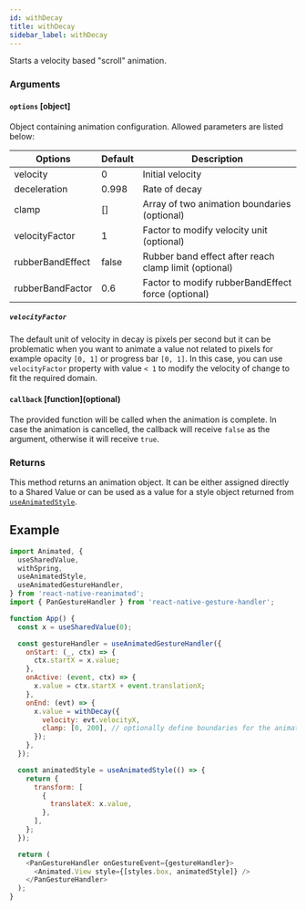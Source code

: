 ```yaml
---
id: withDecay
title: withDecay
sidebar_label: withDecay
---
```


Starts a velocity based "scroll" animation.

### Arguments

#### `options` [object]

Object containing animation configuration.
Allowed parameters are listed below:

| Options           | Default | Description                                           |
| ----------------- | ------- | ----------------------------------------------------- |
| velocity          | 0       | Initial velocity                                      |
| deceleration      | 0.998   | Rate of decay                                         |
| clamp             | []      | Array of two animation boundaries (optional)          |
| velocityFactor    | 1       | Factor to modify velocity unit (optional)             |
| rubberBandEffect  | false   | Rubber band effect after reach clamp limit (optional) |
| rubberBandFactor  | 0.6     | Factor to modify rubberBandEffect force (optional)    |

##### `velocityFactor`
The default unit of velocity in decay is pixels per second but it can be problematic when you want to animate a value not related to pixels for example opacity `[0, 1]` or progress bar `[0, 1]`. In this case, you can use `velocityFactor` property with value `< 1` to modify the velocity of change to fit the required domain.

#### `callback` [function]\(optional\)

The provided function will be called when the animation is complete.
In case the animation is cancelled, the callback will receive `false` as the argument, otherwise it will receive `true`.

### Returns

This method returns an animation object. It can be either assigned directly to a Shared Value or can be used as a value for a style object returned from [`useAnimatedStyle`](../hooks/useAnimatedStyle).

## Example

```js
import Animated, {
  useSharedValue,
  withSpring,
  useAnimatedStyle,
  useAnimatedGestureHandler,
} from 'react-native-reanimated';
import { PanGestureHandler } from 'react-native-gesture-handler';

function App() {
  const x = useSharedValue(0);

  const gestureHandler = useAnimatedGestureHandler({
    onStart: (_, ctx) => {
      ctx.startX = x.value;
    },
    onActive: (event, ctx) => {
      x.value = ctx.startX + event.translationX;
    },
    onEnd: (evt) => {
      x.value = withDecay({
        velocity: evt.velocityX,
        clamp: [0, 200], // optionally define boundaries for the animation
      });
    },
  });

  const animatedStyle = useAnimatedStyle(() => {
    return {
      transform: [
        {
          translateX: x.value,
        },
      ],
    };
  });

  return (
    <PanGestureHandler onGestureEvent={gestureHandler}>
      <Animated.View style={[styles.box, animatedStyle]} />
    </PanGestureHandler>
  );
}
```
